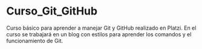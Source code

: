 # Curso_Git_GitHub
Curso básico para aprender a manejar Git y GitHub  realizado en Platzi. En el curso se trabajará en un blog con estilos para aprender los comandos y el funcionamiento de Git.
